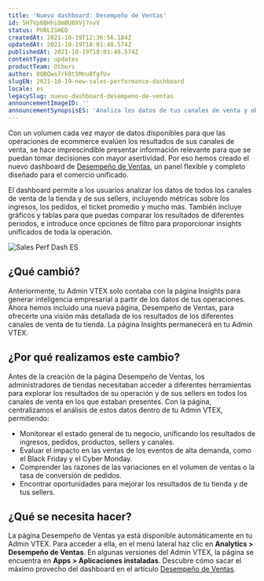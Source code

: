 ```yaml
---
title: 'Nuevo dashboard: Desempeño de Ventas'
id: 5H7Vp6BHhiOmBU8XVj7nvV
status: PUBLISHED
createdAt: 2021-10-19T12:36:56.184Z
updatedAt: 2021-10-19T18:01:48.574Z
publishedAt: 2021-10-19T18:01:48.574Z
contentType: updates
productTeam: Others
author: 0QBQws7rk0t5Mnu8fgfUv
slugEN: 2021-10-19-new-sales-performance-dashboard
locale: es
legacySlug: nuevo-dashboard-desempeno-de-ventas
announcementImageID: ''
announcementSynopsisES: 'Analiza los datos de tus canales de venta y obtén inteligencia empresarial con el nuevo dashboard Desempeño de Ventas.'
---
```



Con un volumen cada vez mayor de datos disponibles para que las operaciones de ecommerce evalúen los resultados de sus canales de venta, se hace imprescindible presentar información relevante para que se puedan tomar decisiones con mayor asertividad. Por eso hemos creado el nuevo dashboard de [Desempeño de Ventas](https://help.vtex.com/es/tutorial/desempeno-de-ventas--3DMube0sEsK9vPcRYGas72), un panel flexible y completo diseñado para el comercio unificado.

El dashboard permite a los usuarios analizar los datos de todos los canales de venta de la tienda y de sus sellers, incluyendo métricas sobre los ingresos, los pedidos, el ticket promedio y mucho más. También incluye gráficos y tablas para que puedas comparar los resultados de diferentes periodos, e introduce once opciones de filtro para proporcionar insights unificados de toda la operación.

![Sales Perf Dash ES](https://images.ctfassets.net/alneenqid6w5/1nTkH8KfhrLPOBuxFhcZvC/49985a1bc354e18e3dce208e12bfbdb5/Sales_Perf_Dash_ES.gif)

## ¿Qué cambió?
Anteriormente, tu Admin VTEX solo contaba con la página Insights para generar inteligencia empresarial a partir de los datos de tus operaciones. Ahora hemos incluido una nueva página, Desempeño de Ventas, para ofrecerte una visión más detallada de los resultados de los diferentes canales de venta de tu tienda. La página Insights permanecerá en tu Admin VTEX.

## ¿Por qué realizamos este cambio?
Antes de la creación de la página Desempeño de Ventas, los administradores de tiendas necesitaban acceder a diferentes herramientas para explorar los resultados de su operación y de sus sellers en todos los canales de venta en los que estaban presentes. Con la página, centralizamos el análisis de estos datos dentro de tu Admin VTEX, permitiendo:

- Monitorear el estado general de tu negocio, unificando los resultados de ingresos, pedidos, productos, sellers y canales.  
- Evaluar el impacto en las ventas de los eventos de alta demanda, como el Black Friday y el Cyber Monday.  
- Comprender las razones de las variaciones en el volumen de ventas o la tasa de conversión de pedidos.  
- Encontrar oportunidades para mejorar los resultados de tu tienda y de tus sellers.  

## ¿Qué se necesita hacer?
La página Desempeño de Ventas ya está disponible automáticamente en tu Admin VTEX. Para acceder a ella, en el menú lateral haz clic en **Analytics > Desempeño de Ventas**.  En algunas versiones del Admin VTEX, la página se encuentra en __Apps > Aplicaciones instaladas__. Descubre cómo sacar el máximo provecho del dashboard en el artículo [Desempeño de Ventas](https://help.vtex.com/es/tutorial/desempeno-de-ventas--3DMube0sEsK9vPcRYGas72).


